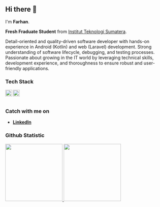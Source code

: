 ## Hi there 👋

I'm **Farhan**.<br>

**Fresh Fraduate Student** from [Institut Teknologi Sumatera](https://www.itera.ac.id/).<br>

Detail-oriented and quality-driven software developer with hands-on experience in Android (Kotlin) and web (Laravel) development. Strong understanding of software lifecycle, debugging, and testing processes. Passionate about growing in the IT world by leveraging technical skills, development experience, and thoroughness to ensure robust and user-friendly applications.<br>

### Tech Stack
  <a href="https://kotlinlang.org/"><img align="left" alt="Kotlin" title="Kotlin" width="21px" src="https://upload.wikimedia.org/wikipedia/commons/thumb/7/74/Kotlin_Icon.png/1200px-Kotlin_Icon.png?20210501145042" /></a>
  <a href="https://laravel.com/"><img align="left" alt="Laravel" title="Laravel" width="21px" src="https://upload.wikimedia.org/wikipedia/commons/3/3d/LaravelLogo.png" /></a>
  <br>
  <br>

### Catch with me on
- **[LinkedIn](https://www.linkedin.com/in/farhan-apri-kesuma/)**

### Github Statistic
<p align="left">
<a href="https://github.com/parhannn">
  <img height="180em" src="https://github-readme-stats-eight-theta.vercel.app/api?username=parhannn&show_icons=true&theme=algolia&include_all_commits=true&count_private=true"/>
  <img height="180em" src="https://github-readme-stats-eight-theta.vercel.app/api/top-langs/?username=parhannn&layout=compact&langs_count=8&theme=algolia&exclude_repo=tech-test-farhan,if4021-multimedia"/>
</a>
</p>

<!--
**parhannn/parhannn** is a ✨ _special_ ✨ repository because its `README.md` (this file) appears on your GitHub profile.

Here are some ideas to get you started:

- 🔭 I’m currently working on ...
- 🌱 I’m currently learning ...
- 👯 I’m looking to collaborate on ...
- 🤔 I’m looking for help with ...
- 💬 Ask me about ...
- 📫 How to reach me: ...
- 😄 Pronouns: ...
- ⚡ Fun fact: ...
-->
